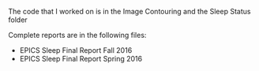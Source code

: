 The code that I worked on is in the Image Contouring and the Sleep Status folder

Complete reports are in the following files:
- EPICS Sleep Final Report Fall 2016 
- EPICS Sleep Final Report Spring 2016 
